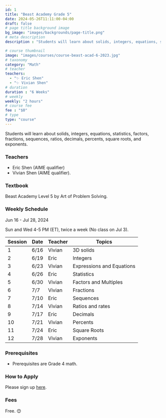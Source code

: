```yaml
---
id: 1
title: "Beast Academy Grade 5"
date: 2024-05-26T11:11:00-04:00
draft: false
# page title background image
bg_image: "images/backgrounds/page-title.png"
# meta description
description : "Students will learn about solids, integers, equations, statistics, factors, fractions, sequences, ratios, decimals, percents, square roots, and exponents."

# course thumbnail
image: "images/courses/course-beast-acad-6-2023.jpg"
# taxonomy
category: "Math"
# teacher
teachers:
  - "✨ Eric Shen"
  - "✨ Vivian Shen"
# duration
duration : "6 Weeks"
# weekly
weekly: "2 hours"
# course fee
fee : "$0"
# type
type: "course"
---
```


Students will learn about solids, integers, equations, statistics, factors, fractions, sequences, ratios, decimals, percents, square roots, and exponents.

### Teachers

* Eric Shen (AIME qualifier)
* Vivian Shen (AIME qualifier).

### Textbook 
Beast Academy Level 5 by Art of Problem Solving.

### Weekly Schedule

Jun 16 - Jul 28, 2024

Sun and Wed 4-5 PM (ET), twice a week (No class on Jul 3).

|Session|Date  | Teacher|Topics
|-------|------|--------|------------------------------------------------------
|1      |6/16  | Vivian | 3D solids
|2      |6/19  | Eric   | Integers
|3      |6/23  | Vivian | Expressions and Equations
|4      |6/26  | Eric   | Statistics
|5      |6/30  | Vivian | Factors and Multiples
|6      |7/7   | Vivian | Fractions
|7      |7/10  | Eric   | Sequences
|8      |7/14  | Vivian | Ratios and rates
|9      |7/17  | Eric   | Decimals
|10     |7/21  | Vivian | Percents
|11     |7/24  | Eric   | Square Roots
|12     |7/28  | Vivian | Exponents

### Prerequisites

* Prerequisites are Grade 4 math.

### How to Apply

Please sign up [here](https://forms.gle/aBzjbyJBFg1CieVC8).

### Fees

Free. 😊

